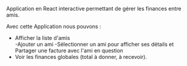 Application en React interactive  permettant de gérer les finances entre amis.

Avec cette Application nous pouvons :
- Afficher la liste d'amis  
-Ajouter un ami
-Sélectionner un ami pour afficher ses détails et Partager une facture avec l'ami en question
- Voir les finances globales (total à donner, à recevoir).
